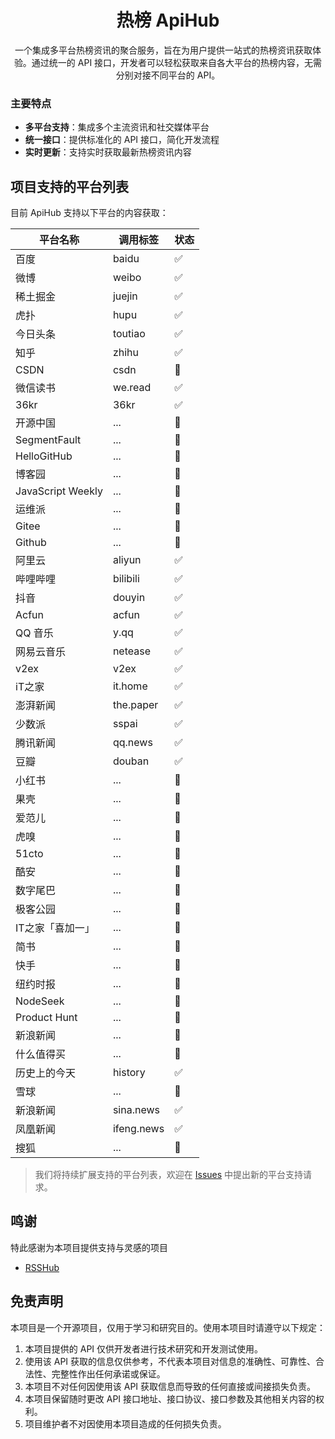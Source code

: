 <h1 align="center">热榜 ApiHub</h1>
<p align="center">一个集成多平台热榜资讯的聚合服务，旨在为用户提供一站式的热榜资讯获取体验。通过统一的 API 接口，开发者可以轻松获取来自各大平台的热榜内容，无需分别对接不同平台的 API。</p>

### 主要特点

- **多平台支持**：集成多个主流资讯和社交媒体平台
- **统一接口**：提供标准化的 API 接口，简化开发流程
- **实时更新**：支持实时获取最新热榜资讯内容

## 项目支持的平台列表

目前 ApiHub 支持以下平台的内容获取：

| 平台名称          | 调用标签   | 状态 |
| ----------------- | ---------- | ---- |
| 百度              | baidu      | ✅   |
| 微博              | weibo      | ✅   |
| 稀土掘金          | juejin     | ✅   |
| 虎扑              | hupu       | ✅   |
| 今日头条          | toutiao    | ✅   |
| 知乎              | zhihu      | ✅   |
| CSDN              | csdn       | 🔄   |
| 微信读书          | we.read    | ✅   |
| 36kr              | 36kr       | ✅   |
| 开源中国          | ...        | 🔄   |
| SegmentFault      | ...        | 🔄   |
| HelloGitHub       | ...        | 🔄   |
| 博客园            | ...        | 🔄   |
| JavaScript Weekly | ...        | 🔄   |
| 运维派            | ...        | 🔄   |
| Gitee             | ...        | 🔄   |
| Github            | ...        | 🔄   |
| 阿里云            | aliyun     | ✅   |
| 哔哩哔哩          | bilibili   | ✅   |
| 抖音              | douyin     | ✅   |
| Acfun             | acfun      | ✅   |
| QQ 音乐           | y.qq       | ✅   |
| 网易云音乐        | netease    | ✅   |
| v2ex              | v2ex       | ✅   |
| iT之家            | it.home    | ✅   |
| 澎湃新闻          | the.paper  | ✅   |
| 少数派            | sspai      | ✅   |
| 腾讯新闻          | qq.news    | ✅   |
| 豆瓣              | douban     | ✅   |
| 小红书            | ...        | 🔄   |
| 果壳              | ...        | 🔄   |
| 爱范儿            | ...        | 🔄   |
| 虎嗅              | ...        | 🔄   |
| 51cto             | ...        | 🔄   |
| 酷安              | ...        | 🔄   |
| 数字尾巴          | ...        | 🔄   |
| 极客公园          | ...        | 🔄   |
| IT之家「喜加一」  | ...        | 🔄   |
| 简书              | ...        | 🔄   |
| 快手              | ...        | 🔄   |
| 纽约时报          | ...        | 🔄   |
| NodeSeek          | ...        | 🔄   |
| Product Hunt      | ...        | 🔄   |
| 新浪新闻          | ...        | 🔄   |
| 什么值得买        | ...        | 🔄   |
| 历史上的今天      | history    | ✅   |
| 雪球              | ...        | 🔄   |
| 新浪新闻          | sina.news  | ✅   |
| 凤凰新闻          | ifeng.news | ✅   |
| 搜狐              | ...        | 🔄   |

> 我们将持续扩展支持的平台列表，欢迎在 [Issues](https://github.com/Rankslive/RanksLiveApi/issues) 中提出新的平台支持请求。

## 鸣谢

特此感谢为本项目提供支持与灵感的项目

- [RSSHub](https://github.com/DIYgod/RSSHub)

## 免责声明

本项目是一个开源项目，仅用于学习和研究目的。使用本项目时请遵守以下规定：

1. 本项目提供的 API 仅供开发者进行技术研究和开发测试使用。
2. 使用该 API 获取的信息仅供参考，不代表本项目对信息的准确性、可靠性、合法性、完整性作出任何承诺或保证。
3. 本项目不对任何因使用该 API 获取信息而导致的任何直接或间接损失负责。
4. 本项目保留随时更改 API 接口地址、接口协议、接口参数及其他相关内容的权利。
5. 项目维护者不对因使用本项目造成的任何损失负责。
